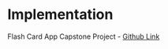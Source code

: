 # Implementation

Flash Card App Capstone Project - [Github Link](https://github.com/grandeurkoe/python-gui-projects/tree/2530d47abb8b3c9a70cc25a8498e01293834e54f/flash-card-app-capstone-project)